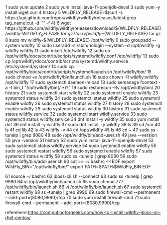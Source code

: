 1  sudo yum update
    2  sudo yum install java-11-openjdk-devel
    3  sudo yum -y install wget curl
    4  history
    5  WILDFLY_RELEASE=$(curl -s https://api.github.com/repos/wildfly/wildfly/releases/latest|grep tag_name|cut -d '"' -f 4)
    6  wget https://github.com/wildfly/wildfly/releases/download/${WILDFLY_RELEASE}/wildfly-${WILDFLY_RELEASE}.tar.gz
    7  tar xvf wildfly-${WILDFLY_RELEASE}.tar.gz
    8  sudo mv wildfly-${WILDFLY_RELEASE} /opt/wildfly
    9  sudo groupadd --system wildfly
   10  sudo useradd -s /sbin/nologin --system -d /opt/wildfly  -g wildfly wildfly
   11  sudo mkdir /etc/wildfly
   12  sudo cp /opt/wildfly/docs/contrib/scripts/systemd/wildfly.conf /etc/wildfly/
   13  sudo cp /opt/wildfly/docs/contrib/scripts/systemd/wildfly.service /etc/systemd/system/
   14  sudo cp /opt/wildfly/docs/contrib/scripts/systemd/launch.sh /opt/wildfly/bin/
   15  sudo chmod +x /opt/wildfly/bin/launch.sh
   16  sudo chown -R wildfly:wildfly /opt/wildfly
   17  sudo systemctl daemon-reload
   18  sudo semanage fcontext  -a -t bin_t  "/opt/wildfly/bin(/.*)?"
   19  sudo restorecon -Rv /opt/wildfly/bin/
   20  history
   21  sudo systemctl start wildfly
   22  sudo systemctl enable wildfly
   23  systemctl status wildfly
   24  sudo systemctl status wildfly
   25  sudo systemctl enable wildfly
   26  sudo systemctl status wildfly
   27  history
   28  sudo systemctl enable wildfly
   29  sudo systemctl status wildfly
   30  history
   31  sudo systemctl status wildfly.service
   32  sudo systemctl start wildfly.service
   33  sudo systemctl status wildfly.service
   34  dnf install -y wildfly
   35  sudo yum install dnf
   36  dnf install -y wildfly
   37  sudo dnf install -y wildfly
   38  ls
   39  cd /var
   40  ls
   41  cd lib
   42  ls
   43  wildfly -v
   44  cd  /opt/wildfly
   45  ls
   46  cd ~
   47  sudo ss -tunelp | grep 8080
   48  sudo /opt/wildfly/bin/add-user.sh
   49  java --version
   50  java -version
   51  history
   52  sudo yum install java-11-openjdk-devel
   53  sudo systemctl status wildfly.service
   54  sudo systemctl enable wildfly
   55  sudo systemctl restart wildfly
   56  sudo systemctl enable wildfly
   57  sudo systemctl status wildfly
   58  sudo ss -tunelp | grep 8080
   59  sudo /opt/wildfly/bin/add-user.sh
   60  cat >> ~/.bashrc <<EOF
export WildFly_BIN="/opt/wildfly/bin/"
export PATH=\$PATH:\$WildFly_BIN
EOF

   61  source ~/.bashrc
   62  jboss-cli.sh --connect
   63  sudo ss -tunelp | grep 9990
   64  vi /opt/wildfly/bin/launch.sh
   65  sudo chmod 777 /opt/wildfly/bin/launch.sh
   66  vi /opt/wildfly/bin/launch.sh
   67  sudo systemctl restart wildfly
   68  ss -tunelp | grep 9990
   69  sudo firewall-cmd --permanent --add-port={8080,9990}/tcp
   70  sudo yum install firewall-cmd
   71  sudo firewall-cmd --permanent --add-port={8080,9990}/tcp



   referehere:https://computingforgeeks.com/how-to-install-wildfly-jboss-on-rhel-centos/